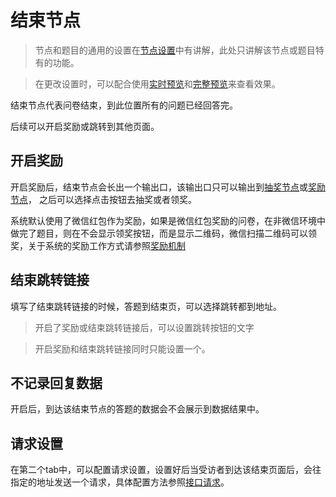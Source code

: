 # 结束节点

> 节点和题目的通用的设置在[节点设置](../node-setting/concept.md)中有讲解，此处只讲解该节点或题目特有的功能。

> 在更改设置时，可以配合使用[实时预览](../preview/realtime.md)和[完整预览](../preview/full.md)来查看效果。

结束节点代表问卷结束，到此位置所有的问题已经回答完。

后续可以开启奖励或跳转到其他页面。


## 开启奖励
开启奖励后，结束节点会长出一个输出口，该输出口只可以输出到[抽奖节点](./lottery.md)或[奖励节点](./gift.md)，
之后可以选择点击按钮去抽奖或者领奖。

系统默认使用了微信红包作为奖励，如果是微信红包奖励的问卷，在非微信环境中做完了题目，则在不会显示领奖按钮，而是显示二维码，微信扫描二维码可以领奖，关于系统的奖励工作方式请参照[奖励机制](../advance-topic/reward.md)

## 结束跳转链接
填写了结束跳转链接的时候，答题到结束页，可以选择跳转都到地址。

> 开启了奖励或结束跳转链接后，可以设置跳转按钮的文字

> 开启奖励和结束跳转链接同时只能设置一个。

## 不记录回复数据
开启后，到达该结束节点的答题的数据会不会展示到数据结果中。

## 请求设置
在第二个tab中，可以配置请求设置，设置好后当受访者到达该结束页面后，会往指定的地址发送一个请求，具体配置方法参照[接口请求](../advance-topic/request.md)。